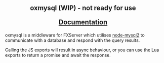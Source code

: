 <h2 align='center'>oxmysql (WIP) - not ready for use<p><a href='https://overextended.github.io/oxmysql/'>Documentation</a></p></h2>

oxmysql is a middleware for FXServer which utilises [node-mysql2](https://github.com/sidorares/node-mysql2) to communicate with a database and respond with the query results.  

Calling the JS exports will result in async behaviour, or you can use the Lua exports to return a promise and await the response.
